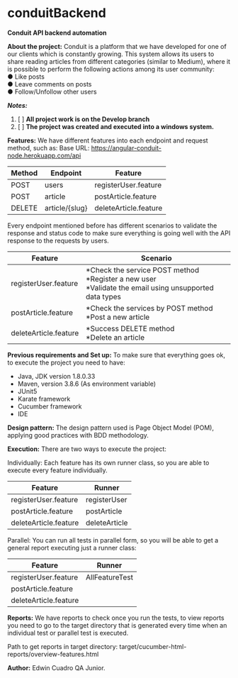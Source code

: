 # conduitBackend

**Conduit API backend automation**

**About the project:**
Conduit is a platform that we have developed for one of our clients
which is constantly growing.
This system allows its users to share reading articles from different
categories (similar to Medium), where it is possible to perform the following actions
among its user community:<br/>
● Like posts<br/>
● Leave comments on posts<br/>
● Follow/Unfollow other users<br/>

**_Notes:_**

1. [ ] **All project work is on the Develop branch**
2. [ ] **The project was created and executed into a windows system.**

**Features:**
We have different features into each endpoint and request method, such as:
Base URL: https://angular-conduit-node.herokuapp.com/api

| Method   | Endpoint        | Feature               |
|----------|-----------------|-----------------------|
| POST     | users           | registerUser.feature  |
| POST     | article         | postArticle.feature   |
| DELETE   | article/{slug}  | deleteArticle.feature |

Every endpoint mentioned before has different scenarios to validate the response and status
code to make sure everything is going well with the API response to the requests by users.

| Feature                | Scenario                                                                                                     |
|------------------------|--------------------------------------------------------------------------------------------------------------|
| registerUser.feature   | *Check the service POST method<br/>*Register a new user<br/>*Validate the email using unsupported data types |
| postArticle.feature    | *Check the services by POST method<br/>*Post a new article                                                   |
| deleteArticle.feature  | *Success DELETE method<br/>*Delete an article                                                                |

**Previous requirements and Set up:**
To make sure that everything goes ok, to execute the project you need to have:

* Java, JDK version 1.8.0.33
* Maven, version 3.8.6 (As environment variable)
* JUnit5
* Karate framework
* Cucumber framework
* IDE

**Design pattern:**
The design pattern used is Page Object Model (POM), applying good practices with BDD methodology.

**Execution:**
There are two ways to execute the project:

Individually:
Each feature has its own runner class, so you are able to execute every feature individually.

| Feature                | Runner          |
|------------------------|-----------------|
| registerUser.feature   | registerUser    |
| postArticle.feature    | postArticle     |
| deleteArticle.feature  | deleteArticle   |

Parallel:
You can run all tests in parallel form, so you will be able to get a general report executing just a runner class:

| Feature                |     Runner     |
|------------------------|:--------------:|
| registerUser.feature   | AllFeatureTest |
| postArticle.feature    |                |
| deleteArticle.feature  |                |

**Reports:**
We have reports to check once you run the tests, to view reports you need to go to the target directory that is
generated every time when an individual test or parallel test is executed.

Path to get reports in target directory:
target/cucumber-html-reports/overview-features.html

**Author:**
Edwin Cuadro
QA Junior. 




